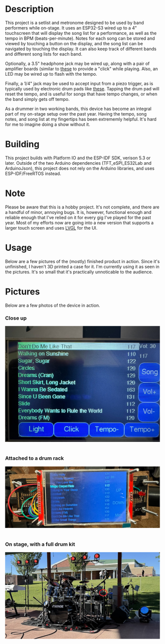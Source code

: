 # Description
This project is a setlist and metronome designed to be used by band performers while on-stage. It uses an ESP32-S3 wired up to a 4" touchscreen that will 
display the song list for a performance, as well as the tempo in BPM (beats-per-minute). Notes for each song can be stored and viewed by touching a button
on the display, and the song list can be navigated by touching the display. It can also keep track of different bands and different song lists for each band.

Optionally, a 3.5" headphone jack may be wired up, along with
a pair of amplifier boards (similar to [these](https://www.amazon.com/HiLetgo-TDA1308-Headphone-Amplifier-Preamplifier/dp/B09KGZ2F6D)
to provide a "click" while playing. Also, an LED may be wired up to flash with the tempo.

Finally, a 1/4" jack may be used to accept input from a piezo trigger, as is typically used by electronic drum pads like [these](https://www.amazon.com/Roland-Electronic-Drum-8-inch-PDX-8/dp/B000JBY182).
Tapping the drum pad will reset the tempo, and is useful for songs that have tempo changes, or when the band simply gets off tempo.

As a drummer in two working bands, this device has become an integral part of my on-stage setup over the past year. Having the tempo, song notes, and song 
list at my fingertips has been extrememly helpful. It's hard for me to imagine doing a show without it.

# Building
This project builds with Platform IO and the ESP-IDF SDK, verison 5.3 or later. Outside of the two Arduino dependencies (TFT_eSPI_ES32Lab and ArduinoJson), this 
project does not rely on the Arduino libraries, and uses ESP-IDF/FreeRTOS instead.

# Note
Please be aware that this is a hobby project. It's not complete, and there are a handful of minor, annoying bugs. It is, however, functional enough and reliable enough
that I've relied on it for every gig I've played for the past year. Most of my efforts now are going into a new version that supports a larger touch screen and uses
[LVGL](https://github.com/lvgl/lvgl) for the UI.

# Usage
Below are a few pictures of the (mostly) finished product in action. Since it's unfinished, I haven't 3D printed a case for it. I'm currently using it as
seen in the pictures. It's so small that it's practically unnoticable to the audience.

# Pictures
Below are a few photos of the device in action.
<br/>

### Close up
![image](resources/close-up.jpg)
<br/><br/>

### Attached to a drum rack
![image](resources/attached-to-drum-rack.jpg)
<br/><br/>

### On stage, with a full drum kit
![image](resources/full-kit.jpg)
